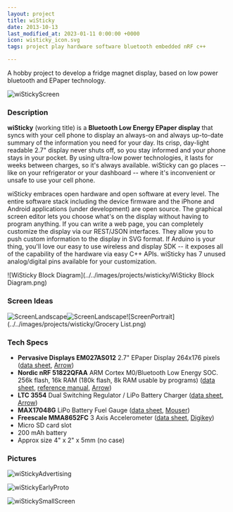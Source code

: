 ```yaml
---
layout: project
title: wiSticky
date: 2013-10-13
last_modified_at: 2023-01-11 0:00:00 +0000
icon: wisticky_icon.svg
tags: project play hardware software bluetooth embedded nRF c++

---
```


A hobby project to develop a fridge magnet display, based on low power bluetooth and EPaper technology.

<!--more-->

![wiStickyScreen](../../images/projects/wisticky/wiStickyScreen.jpg)



### Description

**wiSticky** (working title) is a **Bluetooth Low Energy EPaper display** that syncs with your cell phone to display an always-on and always up-to-date summary of the information you need for your day. Its crisp, day-light readable 2.7" display never shuts off, so you stay informed and your phone stays in your pocket. By using ultra-low power technologies, it lasts for weeks between charges, so it's always available.  wiSticky can go places -- like on your refrigerator or your dashboard -- where it's inconvenient or unsafe to use your cell phone.

wiSticky embraces open hardware and open software at every level.  The entire software stack including the device firmware and the iPhone and Android applications (under development) are open source.  The graphical screen editor lets you choose what's on the display without having to program anything.  If you can write a web page, you can completely customize the display via our REST/JSON interfaces.  They allow you to push custom information to the display in SVG format.  If Arduino is your thing, you'll love our easy to use wireless and display SDK -- it exposes all of the capability of the hardware via easy C++ APIs.  wiSticky has 7 unused analog/digital pins available for your customization.

![WiSticky Block Diagram](../../images/projects/wisticky/WiSticky Block Diagram.png)



### Screen Ideas

![ScreenLandscape](../../images/projects/wisticky/ScreenPortrait.png)![ScreenLandscape](../../images/projects/wisticky/ScreenLandscape.png)![ScreenPortrait](../../images/projects/wisticky/Grocery List.png)



### Tech Specs

* **Pervasive Displays EM027AS012** 2.7" EPaper Display 264x176 pixels ([data sheet](http://repaper.org/doc/em027as012.html), [Arrow](http://parts.arrow.com/item/detail/pervasive-displays-inc/em027as012))
* **Nordic nRF 51822QFAA** ARM Cortex M0/Bluetooth Low Energy SOC.  256k flash, 16k RAM (180k flash, 8k RAM usable by programs) ([data sheet](evernote:///view/1512005/s13/3f25091e-3643-48e9-93f6-6c3c54ea9aec/3f25091e-3643-48e9-93f6-6c3c54ea9aec/),  [reference manual](evernote:///view/1512005/s13/e0a9f61a-21d7-45da-823f-d8cf5b2d5163/e0a9f61a-21d7-45da-823f-d8cf5b2d5163/), [Arrow](http://parts.arrow.com/item/detail/nordic-semiconductor/nrf51822-qfaa-t))
* **LTC 3554** Dual Switching Regulator / LiPo Battery Charger ([data sheet](http://cds.linear.com/docs/en/datasheet/355412fe.pdf), [Arrow](http://parts.arrow.com/item/detail/linear-technology/ltc3554eudpbf))
* **MAX17048G** LiPo Battery Fuel Gauge ([data sheet](http://datasheets.maximintegrated.com/en/ds/MAX17048-MAX17049.pdf), [Mouser](http://www.mouser.com/ProductDetail/Maxim-Integrated/MAX17048G+/?qs=sGAEpiMZZMsfD%2bbMpEGFJWBnJGfrscOUwZMb7EByTlM%3d)) 
* **Freescale MMA8652FC** 3 Axis Accelerometer ([data sheet](http://cache.freescale.com/files/sensors/doc/data_sheet/MMA8652FC.pdf), [Digikey](http://www.digikey.com/product-detail/en/MMA8652FCR1/MMA8652FCR1CT-ND/3831434))
* Micro SD card slot
* 200 mAh battery
* Approx size 4" x 2" x 5mm (no case)



### Pictures

![wiStickyAdvertising](../../images/projects/wisticky/wiStickyAdvertising.jpg)

![wiStickyEarlyProto](../../images/projects/wisticky/wiStickyEarlyProto.JPG)

![wiStickySmallScreen](../../images/projects/wisticky/wiStickySmallScreen.jpg)